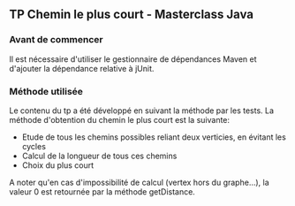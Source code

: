 ## TP Chemin le plus court - Masterclass Java

### Avant de commencer
Il est nécessaire d'utiliser le gestionnaire de dépendances Maven et d'ajouter la dépendance relative à jUnit.

### Méthode utilisée
Le contenu du tp a été développé en suivant la méthode par les tests.
La méthode d'obtention du chemin le plus court est la suivante:
- Etude de tous les chemins possibles reliant deux verticies, en évitant les cycles
- Calcul de la longueur de tous ces chemins
- Choix du plus court

A noter qu'en cas d'impossibilité de calcul (vertex hors du graphe...), la valeur 0 est retournée par la méthode getDistance.